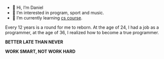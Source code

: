 - 👋 Hi, I’m Daniel
- 👀 I’m interested in program, sport and music.
- 🌱 I’m currently learning [cs course](https://teachyourselfcs.com/).

Every 12 years is a round for me to reborn. At the age of 24, I had a job as a programmer, at the age of 36, I realized how to become a true programmer.

**BETTER LATE THAN NEVER**

**WORK SMART, NOT WORK HARD**
<!---
danielang2020/danielang2020 is a ✨ special ✨ repository because its `README.md` (this file) appears on your GitHub profile.
You can click the Preview link to take a look at your changes.
--->
